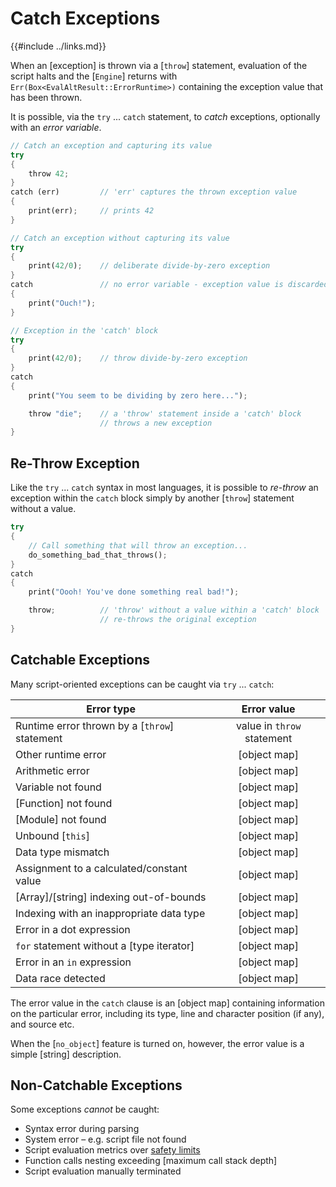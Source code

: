 Catch Exceptions
================

{{#include ../links.md}}


When an [exception] is thrown via a [`throw`] statement, evaluation of the script halts
and the [`Engine`] returns with `Err(Box<EvalAltResult::ErrorRuntime>)` containing the
exception value that has been thrown.

It is possible, via the `try` ... `catch` statement, to _catch_ exceptions, optionally
with an _error variable_.

```rust , no_run
// Catch an exception and capturing its value
try
{
    throw 42;
}
catch (err)         // 'err' captures the thrown exception value
{
    print(err);     // prints 42
}

// Catch an exception without capturing its value
try
{
    print(42/0);    // deliberate divide-by-zero exception
}
catch               // no error variable - exception value is discarded
{
    print("Ouch!");
}

// Exception in the 'catch' block
try
{
    print(42/0);    // throw divide-by-zero exception
}
catch
{
    print("You seem to be dividing by zero here...");

    throw "die";    // a 'throw' statement inside a 'catch' block
                    // throws a new exception
}
```


Re-Throw Exception
------------------

Like the `try` ... `catch` syntax in most languages, it is possible to _re-throw_
an exception within the `catch` block simply by another [`throw`] statement without
a value.


```rust , no_run
try
{
    // Call something that will throw an exception...
    do_something_bad_that_throws();
}
catch
{
    print("Oooh! You've done something real bad!");

    throw;          // 'throw' without a value within a 'catch' block
                    // re-throws the original exception
}

```


Catchable Exceptions
--------------------

Many script-oriented exceptions can be caught via `try` ... `catch`:

| Error type                                    |        Error value         |
| --------------------------------------------- | :------------------------: |
| Runtime error thrown by a [`throw`] statement | value in `throw` statement |
| Other runtime error                           |        [object map]        |
| Arithmetic error                              |        [object map]        |
| Variable not found                            |        [object map]        |
| [Function] not found                          |        [object map]        |
| [Module] not found                            |        [object map]        |
| Unbound [`this`]                              |        [object map]        |
| Data type mismatch                            |        [object map]        |
| Assignment to a calculated/constant value     |        [object map]        |
| [Array]/[string] indexing out-of-bounds       |        [object map]        |
| Indexing with an inappropriate data type      |        [object map]        |
| Error in a dot expression                     |        [object map]        |
| `for` statement without a [type iterator]     |        [object map]        |
| Error in an `in` expression                   |        [object map]        |
| Data race detected                            |        [object map]        |

The error value in the `catch` clause is an [object map] containing information on the particular error,
including its type, line and character position (if any), and source etc.

When the [`no_object`] feature is turned on, however, the error value is a simple [string] description.


Non-Catchable Exceptions
------------------------

Some exceptions _cannot_ be caught:

* Syntax error during parsing
* System error &ndash; e.g. script file not found
* Script evaluation metrics over [safety limits]({{rootUrl}}/safety/index.md)
* Function calls nesting exceeding [maximum call stack depth]
* Script evaluation manually terminated
